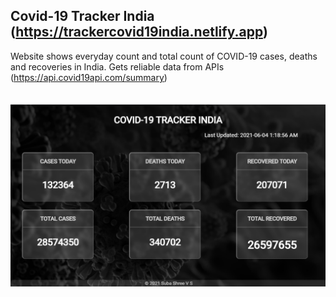 ## Covid-19 Tracker India (https://trackercovid19india.netlify.app)
Website shows everyday count and total count of COVID-19 cases, deaths and recoveries in India. Gets reliable data from APIs (https://api.covid19api.com/summary)
<br>
<br><br>
![covid](covidtracker.png)
